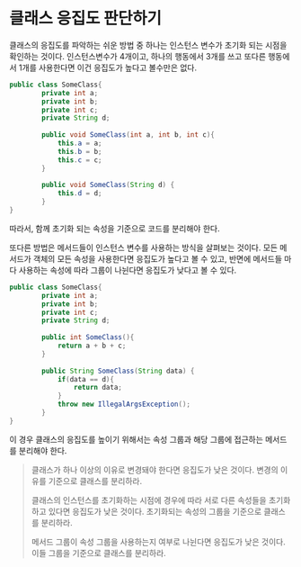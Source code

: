 # 클래스 응집도 판단하기

클래스의 응집도를 파악하는 쉬운 방법 중 하나는 인스턴스 변수가 초기화 되는 시점을 확인하는 것이다.
인스턴스변수가 4개이고, 하나의 행동에서 3개를 쓰고 또다른 행동에서 1개를 사용한다면 이건 응집도가 높다고 볼수만은 없다.
```java
public class SomeClass{
        private int a;
        private int b;
        private int c;
        private String d;
        
        public void SomeClass(int a, int b, int c){
            this.a = a;
            this.b = b;
            this.c = c;
        }
        
        public void SomeClass(String d) {
            this.d = d;
        }
}
```
따라서, 함께 초기화 되는 속성을 기준으로 코드를 분리해야 한다.

또다른 방법은 메서드들이 인스턴스 변수를 사용하는 방식을 살펴보는 것이다. 모든 메서드가 객체의 모든 속성을 사용한다면
응집도가 높다고 볼 수 있고, 반면에 메서드들 마다 사용하는 속성에 따라 그룹이 나뉜다면 응집도가 낮다고 볼 수 있다.
```java
public class SomeClass{
        private int a;
        private int b;
        private int c;
        private String d;
        
        public int SomeClass(){
            return a + b + c;
        }
        
        public String SomeClass(String data) {
            if(data == d){
                return data;
            }
            throw new IllegalArgsException();
        }
}
```
이 경우 클래스의 응집도를 높이기 위해서는 속성 그룹과 해당 그룹에 접근하는 메서드를 분리해야 한다.

> 클래스가 하나 이상의 이유로 변경돼야 한다면 응집도가 낮은 것이다. 변경의 이유를 기준으로 클래스를 분리하라.
> 
> 클래스의 인스턴스를 초기화하는 시점에 경우에 따라 서로 다른 속성들을 초기화하고 있다면 응집도가 낮은 것이다. 초기화되는 속성의 그룹을 기준으로 클래스를 분리하라.
> 
> 메서드 그룹이 속성 그룹을 사용하는지 여부로 나뉜다면 응집도가 낮은 것이다. 이들 그룹을 기준으로 클래스를 분리하라.

